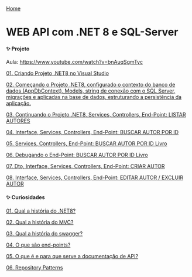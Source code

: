 <div> 
<p><a href="https://github.com/JosiTubaroski/Novo_Sircoi/blob/main/README.md">Home</a></p>
</div> 

# WEB API com .NET 8 e SQL-Server

#### ✨ Projeto

Aula: https://www.youtube.com/watch?v=bnAuqSgmTyc

<div> 
<p><a href="https://github.com/JosiTubaroski/Web_API_CriarProjeto/blob/main/README.md">01. Criando Projeto .NET8 no Visual Studio</a></p>
</div> 

<div> 
<p><a href="https://github.com/JosiTubaroski/App_DBContext">02. Começando o Projeto .NET8, configurado o contexto do banco de dados (AppDbContext), Models, string de conexão com o SQL Server, migrações e aplicadas na base de dados, estruturando a persistência da aplicação. </a></p>
</div> 

<div> 
<p><a href="https://github.com/JosiTubaroski/Controllers_Services/blob/main/README.md">03. Continuando o Projeto .NET8, Services, Controllers, End-Point: LISTAR AUTORES </a></p>
</div>

<div> 
<p><a href="https://github.com/JosiTubaroski/Listar_Autor_Por_ID/blob/main/README.md">04. Interface, Services, Controllers, End-Point: BUSCAR AUTOR POR ID </a></p>
</div>

<div> 
<p><a href="https://github.com/JosiTubaroski/Listar_Autor_Por_IDLivro/blob/main/README.md">05. Services, Controllers, End-Point: BUSCAR AUTOR POR ID Livro</a></p>
</div>

<div> 
<p><a href="https://github.com/JosiTubaroski/Endpoint_Buscar_Por_Id_Livro">06. Debugando o End-Point: BUSCAR AUTOR POR ID Livro</a></p>
</div>

<div> 
<p><a href="https://github.com/JosiTubaroski/.NET8_Criar_Autor/blob/main/README.md">07. Dto, Interface, Services, Controllers, End-Point: CRIAR AUTOR</a></p>
</div>

<div> 
<p><a href="https://github.com/JosiTubaroski/.NET8_Atualizar_Autor/blob/main/README.md">08. Interface, Services, Controllers, End-Point: EDITAR AUTOR / EXCLUIR AUTOR</a></p>
</div>




#### ✨ Curiosidades

<div> 
<p><a href="https://github.com/JosiTubaroski/hist-ria_do_.NET8/blob/main/README.md">01. Qual a história do .NET8? </a></p>
</div> 

<div> 
<p><a href="https://github.com/JosiTubaroski/hist-ria_do_.NET8/blob/main/README.md">02. Qual a história do MVC? </a></p>
</div> 

<div> 
<p><a href="https://github.com/JosiTubaroski/Swagger">03. Qual a história do swagger? </a></p>
</div> 

<div> 
<p><a href="https://github.com/JosiTubaroski/End-points">04. O que são end-points? </a></p>
</div> 

<div> 
<p><a href="https://github.com/JosiTubaroski/Documento_API/blob/main/README.md">05. O que é e para que serve a documentação de API? </a></p>
</div> 

<div> 
<p><a href="https://github.com/JosiTubaroski/Repository_Patterns/blob/main/README.md">06. Repository Patterns </a></p>
</div> 


